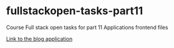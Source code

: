 # fullstackopen-tasks-part11

Course Full stack open tasks for part 11
Applications frontend files

[Link to the blog application](https://fullstackopen-part11-bloglist-twf2.onrender.com)
